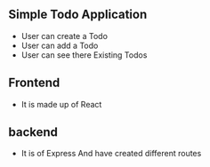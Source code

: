 ## Simple Todo Application 
- User can create a Todo
- User can add a Todo
- User can see there Existing Todos 

## Frontend
- It is made up of React

## backend
- It is of Express And have created different routes
